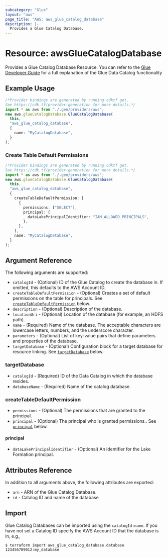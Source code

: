 ```yaml
---
subcategory: "Glue"
layout: "aws"
page_title: "AWS: aws_glue_catalog_database"
description: |-
  Provides a Glue Catalog Database.
---
```


# Resource: awsGlueCatalogDatabase

Provides a Glue Catalog Database Resource. You can refer to the [Glue Developer Guide](http://docs.aws.amazon.com/glue/latest/dg/populate-data-catalog.html) for a full explanation of the Glue Data Catalog functionality

## Example Usage

```typescript
/*Provider bindings are generated by running cdktf get.
See https://cdk.tf/provider-generation for more details.*/
import * as aws from "./.gen/providers/aws";
new aws.glueCatalogDatabase.GlueCatalogDatabase(
  this,
  "aws_glue_catalog_database",
  {
    name: "MyCatalogDatabase",
  }
);

```

### Create Table Default Permissions

```typescript
/*Provider bindings are generated by running cdktf get.
See https://cdk.tf/provider-generation for more details.*/
import * as aws from "./.gen/providers/aws";
new aws.glueCatalogDatabase.GlueCatalogDatabase(
  this,
  "aws_glue_catalog_database",
  {
    createTableDefaultPermission: [
      {
        permissions: ["SELECT"],
        principal: {
          dataLakePrincipalIdentifier: "IAM_ALLOWED_PRINCIPALS",
        },
      },
    ],
    name: "MyCatalogDatabase",
  }
);

```

## Argument Reference

The following arguments are supported:

* `catalogId` - (Optional) ID of the Glue Catalog to create the database in. If omitted, this defaults to the AWS Account ID.
* `createTableDefaultPermission` - (Optional) Creates a set of default permissions on the table for principals. See [`createTableDefaultPermission`](#create_table_default_permission) below.
* `description` - (Optional) Description of the database.
* `locationUri` - (Optional) Location of the database (for example, an HDFS path).
* `name` - (Required) Name of the database. The acceptable characters are lowercase letters, numbers, and the underscore character.
* `parameters` - (Optional) List of key-value pairs that define parameters and properties of the database.
* `targetDatabase` - (Optional) Configuration block for a target database for resource linking. See [`targetDatabase`](#target_database) below.

### targetDatabase

* `catalogId` - (Required) ID of the Data Catalog in which the database resides.
* `databaseName` - (Required) Name of the catalog database.

### createTableDefaultPermission

* `permissions` - (Optional) The permissions that are granted to the principal.
* `principal` - (Optional) The principal who is granted permissions.. See [`principal`](#principal) below.

#### principal

* `dataLakePrincipalIdentifier` - (Optional) An identifier for the Lake Formation principal.

## Attributes Reference

In addition to all arguments above, the following attributes are exported:

* `arn` - ARN of the Glue Catalog Database.
* `id` - Catalog ID and name of the database

## Import

Glue Catalog Databases can be imported using the `catalogId:name`. If you have not set a Catalog ID specify the AWS Account ID that the database is in, e.g.,

```console
$ terraform import aws_glue_catalog_database.database 123456789012:my_database
```
